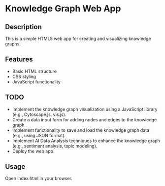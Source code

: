 # Knowledge Graph Web App

## Description

This is a simple HTML5 web app for creating and visualizing knowledge graphs.

## Features

- Basic HTML structure
- CSS styling
- JavaScript functionality

## TODO

- Implement the knowledge graph visualization using a JavaScript library (e.g., Cytoscape.js, vis.js).
- Create a data input form for adding nodes and edges to the knowledge graph.
- Implement functionality to save and load the knowledge graph data (e.g., using JSON format).
- Implement AI Data Analysis techniques to enhance the knowledge graph (e.g., sentiment analysis, topic modeling).
- Deploy the web app.

## Usage

Open index.html in your browser.
